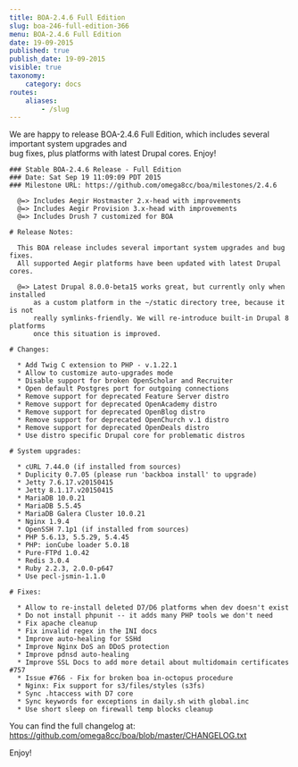 ```yaml
---
title: BOA-2.4.6 Full Edition
slug: boa-246-full-edition-366
menu: BOA-2.4.6 Full Edition
date: 19-09-2015
published: true
publish_date: 19-09-2015
visible: true
taxonomy:
    category: docs
routes:
    aliases:
        - /slug
---
```


 We are happy to release BOA-2.4.6 Full Edition, which includes several important system upgrades and  
 bug fixes, plus platforms with latest Drupal cores. Enjoy!

 
    ### Stable BOA-2.4.6 Release - Full Edition
    ### Date: Sat Sep 19 11:09:09 PDT 2015
    ### Milestone URL: https://github.com/omega8cc/boa/milestones/2.4.6
    
      @=> Includes Aegir Hostmaster 2.x-head with improvements
      @=> Includes Aegir Provision 3.x-head with improvements
      @=> Includes Drush 7 customized for BOA
    
    # Release Notes:
    
      This BOA release includes several important system upgrades and bug fixes.
      All supported Aegir platforms have been updated with latest Drupal cores.
    
      @=> Latest Drupal 8.0.0-beta15 works great, but currently only when installed
          as a custom platform in the ~/static directory tree, because it is not
          really symlinks-friendly. We will re-introduce built-in Drupal 8 platforms
          once this situation is improved.
    
    # Changes:
    
      * Add Twig C extension to PHP - v.1.22.1
      * Allow to customize auto-upgrades mode
      * Disable support for broken OpenScholar and Recruiter
      * Open default Postgres port for outgoing connections
      * Remove support for deprecated Feature Server distro
      * Remove support for deprecated OpenAcademy distro
      * Remove support for deprecated OpenBlog distro
      * Remove support for deprecated OpenChurch v.1 distro
      * Remove support for deprecated OpenDeals distro
      * Use distro specific Drupal core for problematic distros
    
    # System upgrades:
    
      * cURL 7.44.0 (if installed from sources)
      * Duplicity 0.7.05 (please run 'backboa install' to upgrade)
      * Jetty 7.6.17.v20150415
      * Jetty 8.1.17.v20150415
      * MariaDB 10.0.21
      * MariaDB 5.5.45
      * MariaDB Galera Cluster 10.0.21
      * Nginx 1.9.4
      * OpenSSH 7.1p1 (if installed from sources)
      * PHP 5.6.13, 5.5.29, 5.4.45
      * PHP: ionCube loader 5.0.18
      * Pure-FTPd 1.0.42
      * Redis 3.0.4
      * Ruby 2.2.3, 2.0.0-p647
      * Use pecl-jsmin-1.1.0
    
    # Fixes:
    
      * Allow to re-install deleted D7/D6 platforms when dev doesn't exist
      * Do not install phpunit -- it adds many PHP tools we don't need
      * Fix apache cleanup
      * Fix invalid regex in the INI docs
      * Improve auto-healing for SSHd
      * Improve Nginx DoS an DDoS protection
      * Improve pdnsd auto-healing
      * Improve SSL Docs to add more detail about multidomain certificates #757
      * Issue #766 - Fix for broken boa in-octopus procedure
      * Nginx: Fix support for s3/files/styles (s3fs)
      * Sync .htaccess with D7 core
      * Sync keywords for exceptions in daily.sh with global.inc
      * Use short sleep on firewall temp blocks cleanup


 You can find the full changelog at: https://github.com/omega8cc/boa/blob/master/CHANGELOG.txt

Enjoy!